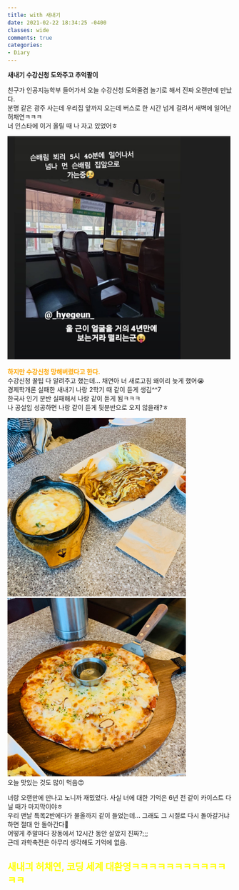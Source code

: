 ```yaml
---
title: with 새내기
date: 2021-02-22 18:34:25 -0400
classes: wide
comments: true
categories:
- Diary
---
```

**새내기 수강신청 도와주고 추억팔이**

친구가 인공지능학부 들어가서 오늘 수강신청 도와줄겸 놀기로 해서 진짜 오랜만에 만났다.   
분명 같은 광주 사는데 우리집 앞까지 오는데 버스로 한 시간 넘게 걸려서 새벽에 일어난 허채연ㅋㅋㅋ   
너 인스타에 이거 올릴 때 나 자고 있었어ㅎ

<img src="/assets/images/photo/post2/post2_photo1.jpg" width="500px" height="500px" alt="photo1">   

**<span style="color:orange">하지만 수강신청 망해버렸다고 한다.</span>**   
수강신청 꿀팁 다 알려주고 했는데... 채연아 너 새로고침 왜이리 늦게 했어😭   
경제학개론 실패한 새내기 나랑 2학기 때 같이 듣게 생김^^7   
한국사 인기 분반 실패해서 나랑 같이 듣게 됨ㅋㅋㅋ   
나 공설입 성공하면 나랑 같이 듣게 뒷분반으로 오지 않을래?ㅎ   

<img src="/assets/images/photo/post2/post2_photo2.jpg" width="400px" height="400px" alt="photo1"> <img src="/assets/images/photo/post2/post2_photo3.jpg" width="400px" height="400px" alt="photo1">     
오늘 맛있는 것도 많이 먹음😍

너랑 오랜만에 만나고 노니까 재밌었다. 사실 너에 대한 기억은 6년 전 같이 카이스트 다닐 때가 마지막이야ㅎ    
우리 맨날 특목2반에다가 물올까지 같이 들었는데... 그래도 그 시절로 다시 돌아갈거냐 하면 절대 안 돌아간다🤣   
어떻게 주말마다 장동에서 12시간 동안 살았지 진짜?;;;   
근데 과학축전은 아무리 생각해도 기억에 없음.    

## **<span style="color:yellow">새내긔 허채연, 코딩 세계 대환영ㅋㅋㅋㅋㅋㅋㅋㅋㅋㅋㅋㅋㅋ</span>**
